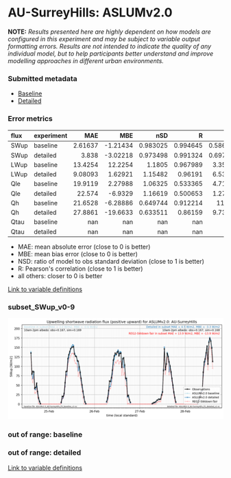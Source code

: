 # AU-SurreyHills: ASLUMv2.0

**NOTE:** *Results presented here are highly dependent on how models are configured in this experiment and may be subject to variable output formatting errors. Results are not intended to indicate the quality of any individual model, but to help participants better understand and improve modelling approaches in different urban environments.*

### Submitted metadata

- [Baseline](ASLUMv2.0_AU-SurreyHills_baseline_attrs.md)
- [Detailed](ASLUMv2.0_AU-SurreyHills_detailed_attrs.md)

### Error metrics

| flux   | experiment   |       MAE |       MBE |        nSD |          R |        5th |      95th |      RMSE |      cRMSE |      AMBE |       1-nSD |          1-R |   nSkewness |   nKurtosis |     Overlap |
|:-------|:-------------|----------:|----------:|-----------:|-----------:|-----------:|----------:|----------:|-----------:|----------:|------------:|-------------:|------------:|------------:|------------:|
| SWup   | baseline     |   2.61637 |  -1.21434 |   0.983025 |   0.994645 |   0.586845 |   1.45825 |   4.20729 |   0.104001 |   1.21434 |   0.0169745 |   0.00535493 |   0.0817931 |    1.38456  |   0.0815252 |
| SWup   | detailed     |   3.838   |  -3.02218 |   0.973498 |   0.991324 |   0.697492 |   2.64357 |   5.96053 |   0.132641 |   3.02218 |   0.0265018 |   0.00867554 |   0.153287  |    2.23706  |   0.0884945 |
| LWup   | baseline     |  13.4254  |  12.2254  |   1.1805   |   0.967989 |   3.35113  |  28.6713  |  16.4009  |   0.328874 |  12.2254  |   0.180495  |   0.0320114  |   0.0967363 |    0.247928 |   0.181665  |
| LWup   | detailed     |   9.08093 |   1.62921 |   1.15482  |   0.96191  |   6.53154  |  15.456   |  11.2413  |   0.334582 |   1.62921 |   0.154822  |   0.0380901  |   0.130754  |    0.315407 |   0.122389  |
| Qle    | baseline     |  19.9119  |   2.27988 |   1.06325  |   0.533365 |   4.71915  |   9.40283 |  34.1619  |   0.998147 |   2.27988 |   0.0632481 |   0.466635   |   0.35268   |    0.16602  |   0.148478  |
| Qle    | detailed     |  22.574   |  -6.9329  |   1.16619  |   0.500653 |   1.27296  |   7.15806 |  37.9269  |   1.09192  |   6.9329  |   0.16619   |   0.499347   |   0.544568  |    0.389837 |   0.40355   |
| Qh     | baseline     |  21.6528  |  -6.28886 |   0.649744 |   0.912214 |  11.612    |  50.4306  |  37.1649  |   0.486576 |   6.28886 |   0.350256  |   0.0877863  |   0.273431  |    0.500284 |   0.167618  |
| Qh     | detailed     |  27.8861  | -19.6633  |   0.633511 |   0.86159  |   9.73179  |  71.1207  |  46.2774  |   0.556492 |  19.6633  |   0.366489  |   0.13841    |   0.274682  |    0.198817 |   0.17769   |
| Qtau   | baseline     | nan       | nan       | nan        | nan        | nan        | nan       | nan       | nan        | nan       | nan         | nan          | nan         |  nan        | nan         |
| Qtau   | detailed     | nan       | nan       | nan        | nan        | nan        | nan       | nan       | nan        | nan       | nan         | nan          | nan         |  nan        | nan         |

 - MAE: mean absolute error (close to 0 is better)
 - MBE: mean bias error (close to 0 is better)
 - NSD: ratio of model to obs standard deviation (close to 1 is better)
 - R: Pearson's correlation (close to 1 is better)
 - all others: closer to 0 is better

[Link to variable definitions](../modelattrs/variable_definitions.md)

### <a name="subset_swup_v0-9"></a>subset_SWup_v0-9
[![ASLUMv2.0_AU-SurreyHills_subset_SWup_v0-9.png](ASLUMv2.0_AU-SurreyHills_subset_SWup_v0-9.png)](ASLUMv2.0_AU-SurreyHills_subset_SWup_v0-9.png)

### out of range: baseline


### out of range: detailed



[Link to variable definitions](../modelattrs/variable_definitions.md)

